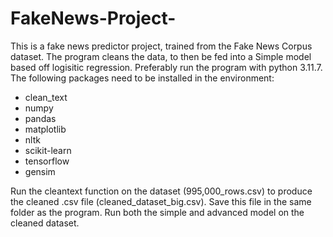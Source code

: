 # FakeNews-Project-

This is a fake news predictor project, trained from the Fake News Corpus dataset. The program cleans the data, to then be fed into a Simple model based off logisitic regression. 
Preferably run the program with python 3.11.7.
The following packages need to be installed in the environment:
- clean_text
- numpy
- pandas
- matplotlib
- nltk
- scikit-learn
- tensorflow
- gensim

Run the cleantext function on the dataset (995,000_rows.csv) to produce the cleaned .csv file (cleaned_dataset_big.csv). Save this file in the same folder as the program. Run both the simple and advanced model on the cleaned dataset. 
